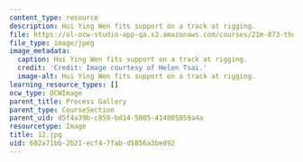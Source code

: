 ```yaml
---
content_type: resource
description: Hui Ying Wen fits support on a track at rigging.
file: https://ol-ocw-studio-app-qa.s3.amazonaws.com/courses/21m-873-theater-arts-topics-fall-2004-january-iap-2005/602a71bb2b21ecf47fabd5856a3be892_12.jpg
file_type: image/jpeg
image_metadata:
  caption: Hui Ying Wen fits support on a track at rigging.
  credit: 'Credit: Image courtesy of Helen Tsai.'
  image-alt: Hui Ying Wen fits support on a track at rigging.
learning_resource_types: []
ocw_type: OCWImage
parent_title: Process Gallery
parent_type: CourseSection
parent_uid: d5f4a39b-c859-bd14-5805-414005059a4a
resourcetype: Image
title: 12.jpg
uid: 602a71bb-2b21-ecf4-7fab-d5856a3be892
---
```

